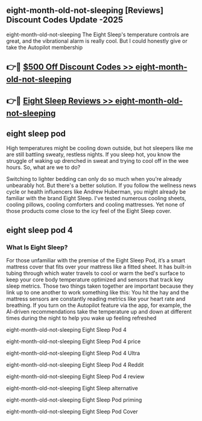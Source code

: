 ## eight-month-old-not-sleeping [Reviews​] Discount Codes Update -2025

eight-month-old-not-sleeping The Eight Sleep's temperature controls are great, and the vibrational alarm is really cool. But I could honestly give or take the Autopilot membership

## 👉🔴 [$500 Off Discount Codes >> eight-month-old-not-sleeping](http://download.freeplayer.one?title=eight-month-old-not-sleeping&ref=18-ES)

## 👉🔴 [Eight Sleep Reviews >> eight-month-old-not-sleeping](http://download.freeplayer.one?title=eight-month-old-not-sleeping&ref=18-ES)

## eight sleep pod

High temperatures might be cooling down outside, but hot sleepers like me are still battling sweaty, restless nights. If you sleep hot, you know the struggle of waking up drenched in sweat and trying to cool off in the wee hours. So, what are we to do?

Switching to lighter bedding can only do so much when you're already unbearably hot. But there's a better solution. If you follow the wellness news cycle or health influencers like Andrew Huberman, you might already be familiar with the brand Eight Sleep. I've tested numerous cooling sheets, cooling pillows, cooling comforters and cooling mattresses. Yet none of those products come close to the icy feel of the Eight Sleep cover.

## eight sleep pod 4

### What Is Eight Sleep?

For those unfamiliar with the premise of the Eight Sleep Pod, it’s a smart mattress cover that fits over your mattress like a fitted sheet. It has built-in tubing through which water travels to cool or warm the bed's surface to keep your core body temperature optimized and sensors that track key sleep metrics. Those two things taken together are important because they link up to one another to work something like this: You hit the hay and the mattress sensors are constantly reading metrics like your heart rate and breathing. If you turn on the Autopilot feature via the app, for example, the AI-driven recommendations take the temperature up and down at different times during the night to help you wake up feeling refreshed

eight-month-old-not-sleeping Eight Sleep Pod 4

eight-month-old-not-sleeping Eight Sleep Pod 4 price

eight-month-old-not-sleeping Eight Sleep Pod 4 Ultra

eight-month-old-not-sleeping Eight Sleep Pod 4 Reddit

eight-month-old-not-sleeping Eight Sleep Pod 4 review

eight-month-old-not-sleeping Eight Sleep alternative

eight-month-old-not-sleeping Eight Sleep Pod priming

eight-month-old-not-sleeping Eight Sleep Pod Cover